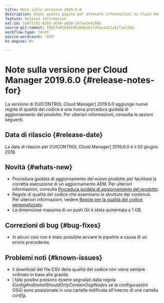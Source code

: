 ```yaml
---
title: Note sulla versione 2019.6.0
description: Segui questa pagina per ottenere informazioni su Cloud Manager 2019.6.0.
feature: Release Information
exl-id: 5a87f191-8203-4cb9-a810-247aece41605
source-git-commit: f855fa91656e4b3806a617d61ea313a51fae13b4
workflow-type: tm+mt
source-wordcount: '157'
ht-degree: 8%

---
```


# Note sulla versione per Cloud Manager 2019.6.0 {#release-notes-for}

La versione di [!UICONTROL Cloud Manager] 2019.6.0 aggiunge nuove regole di qualità del codice e una nuova procedura guidata di aggiornamento del prodotto. Per ulteriori informazioni, consulta le sezioni seguenti.

## Data di rilascio {#release-date}

La data di rilascio per [!UICONTROL Cloud Manager] 2019.6.0 è il 20 giugno 2019.

## Novità {#whats-new}

* Procedura guidata di aggiornamento del nuovo prodotto per facilitare la corretta esecuzione di un aggiornamento AEM. Per ulteriori informazioni, consulta [Procedura guidata di aggiornamento del prodotto](/help/product-update-wizard/overview.md).
* Regole di qualità del codice che esaminano le strutture dei contenuti. Per ulteriori informazioni, vedere [Regole per la qualità del codice personalizzato](/help/using/custom-code-quality-rules.md).
* La dimensione massima di un push Git è stata aumentata a 1 GB.

## Correzioni di bug {#bug-fixes}

* In alcuni casi non è stato possibile avviare le pipeline a causa di un errore precedente.

## Problemi noti {#known-issues}

* Il download del file CSV della qualità del codice non viene sempre ordinato in base alla gravità.
* I falsi positivi possono essere segnalati dalla regola *ConfigAndInstallShouldOnlyContainOsgiNodes* se le configurazioni OSGi sono posizionate in una cartella nidificata all&#39;interno di una cartella *config*.
